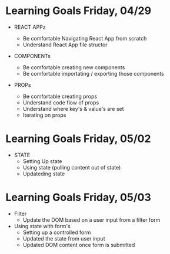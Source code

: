 # Learning Goals Friday, 04/29

- REACT APPz
  - Be comfortable Navigating React App from scratch
  - Understand React App file structor

- COMPONENTs
  - Be comfortable creating new components
  - Be comfortable importating / exporting those components

- PROPs
  - Be comfortable creating props
  - Understand code flow of props
  - Understand where key's & value's are set 
  - Iterating on props
  
# Learning Goals Friday, 05/02

- STATE
  - Setting Up state
  - Using state (pulling content out of state)
  - Updateding state 


# Learning Goals Friday, 05/03
- Filter
  - Update the DOM based on a user input from a filter form 
- Using state with form's
  - Setting up a controlled form
  - Updated the state from user input
  - Updated DOM content once form is submitted